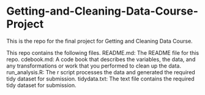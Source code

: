 Getting-and-Cleaning-Data-Course-Project
========================================

This is the repo for the final project for Getting and Cleaning Data Course.

This repo contains the following files. 
README.md: The README file for this repo. 
cdebook.md: A code book that describes the variables, the data, and any transformations or work that you performed to clean up the data.
run_analysis.R: The r script processes the data and generated the required tidy dataset for submission. 
tidydata.txt: The text file contains the required tidy dataset for submission. 
